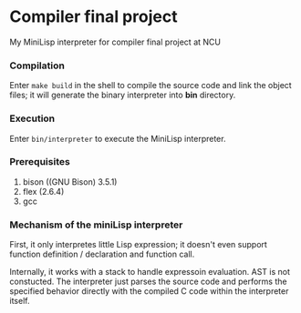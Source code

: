 # Compiler final project
My MiniLisp interpreter for compiler final project at NCU

### Compilation
Enter ```make build``` in the shell to compile the source code and link the object files; it will generate the binary interpreter into **bin** directory.

### Execution
Enter ```bin/interpreter``` to execute the MiniLisp interpreter.

### Prerequisites
1. bison ((GNU Bison) 3.5.1)
2. flex (2.6.4)
3. gcc

### Mechanism of the miniLisp interpreter
First, it only interpretes little Lisp expression; it doesn't even support function definition / declaration and function call.  

Internally, it works with a stack to handle expressoin evaluation. AST is not constucted. The interpreter just parses the source code and performs the specified behavior directly with the compiled C code within the interpreter itself.

